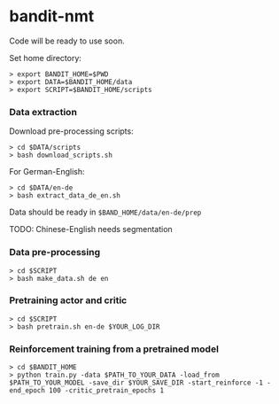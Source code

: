 # bandit-nmt

Code will be ready to use soon.

Set home directory:

~~~~
> export BANDIT_HOME=$PWD
> export DATA=$BANDIT_HOME/data
> export SCRIPT=$BANDIT_HOME/scripts
~~~~

### Data extraction

Download pre-processing scripts:

~~~~
> cd $DATA/scripts
> bash download_scripts.sh
~~~~

For German-English:
~~~~
> cd $DATA/en-de
> bash extract_data_de_en.sh
~~~~

Data should be ready in `$BAND_HOME/data/en-de/prep`

TODO: Chinese-English needs segmentation


### Data pre-processing

~~~~
> cd $SCRIPT
> bash make_data.sh de en
~~~~

### Pretraining actor and critic

~~~~
> cd $SCRIPT
> bash pretrain.sh en-de $YOUR_LOG_DIR
~~~~

### Reinforcement training from a pretrained model

~~~~
> cd $BANDIT_HOME
> python train.py -data $PATH_TO_YOUR_DATA -load_from $PATH_TO_YOUR_MODEL -save_dir $YOUR_SAVE_DIR -start_reinforce -1 -end_epoch 100 -critic_pretrain_epochs 1
~~~~
